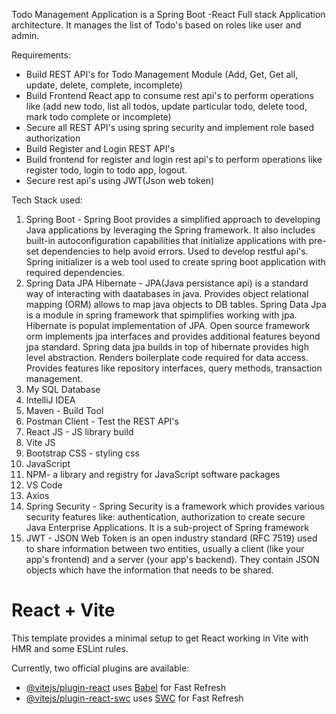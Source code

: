 Todo Management Application is a Spring Boot -React Full stack Application architecture. It manages the list of Todo's based on roles like user and admin. 

Requirements:  
 - Build REST API's for Todo Management Module (Add, Get, Get all, update, delete, complete, incomplete)
 - Build Frontend React app to consume rest api's to perform operations like (add new todo, list all todos, update particular todo, delete tood, mark todo complete or incomplete)
 - Secure all REST API's  using spring security and implement role based authorization
 - Build Register and Login REST API's
 - Build frontend for register and login rest api's to perform operations like register todo, login to todo app, logout.
 - Secure rest api's using JWT(Json web token)




Tech Stack used:  
1. Spring Boot - Spring Boot provides a simplified approach to developing Java applications by leveraging the Spring framework. It also includes built-in autoconfiguration capabilities that initialize applications with pre-set dependencies to help avoid errors. Used to develop restful api's. Spring initializer is a web tool used to create spring boot application with required dependencies.
2. Spring Data JPA Hibernate - JPA(Java persistance api) is a standard way of interacting with daatabases in java. Provides object relational mapping (ORM) allows to map java objects to DB tables. Spring Data Jpa is a module in spring framework that spimplifies working with jpa. Hibernate is populat implementation of JPA. Open source framework orm implements jpa interfaces and provides additional features beyond jpa standard. Spring data jpa builds in top of hibernate provides high level abstraction. Renders boilerplate code required for data access. Provides features like repository interfaces, query methods, transaction management.
3. My SQL Database
4. IntelliJ IDEA
5. Maven - Build Tool
6. Postman Client - Test the REST API's
7. React JS - JS library build
8. Vite JS
9. Bootstrap CSS - styling css
10. JavaScript
11. NPM- a library and registry for JavaScript software packages
12. VS Code
13. Axios
14. Spring Security - Spring Security is a framework which provides various security features like: authentication, authorization to create secure Java Enterprise Applications. It is a sub-project of Spring framework
15. JWT - JSON Web Token is an open industry standard (RFC 7519) used to share information between two entities, usually a client (like your app's frontend) and a server (your app's backend). They contain JSON objects which have the information that needs to be shared.
    


# React + Vite

This template provides a minimal setup to get React working in Vite with HMR and some ESLint rules.

Currently, two official plugins are available:

- [@vitejs/plugin-react](https://github.com/vitejs/vite-plugin-react/blob/main/packages/plugin-react/README.md) uses [Babel](https://babeljs.io/) for Fast Refresh
- [@vitejs/plugin-react-swc](https://github.com/vitejs/vite-plugin-react-swc) uses [SWC](https://swc.rs/) for Fast Refresh
